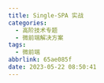 ```yaml
---
title: Single-SPA 实战
categories:
  - 高阶技术专题
  - 微前端解决方案
tags:
  - 微前端
abbrlink: 65ae085f
date: 2023-05-22 08:50:41
---
```




